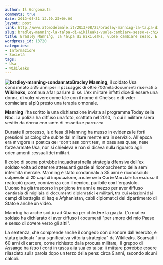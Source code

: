 ```yaml
---
author: Il Gorgonauta
comments: true
date: 2013-08-22 13:50:25+00:00
layout: post
link: http://www.atomodelmale.it/2013/08/22/bradley-manning-la-talpa-di-wikileaks-vuole-cambiare-sesso-e-chiede-la-grazia/
slug: bradley-manning-la-talpa-di-wikileaks-vuole-cambiare-sesso-e-chiede-la-grazia
title: Bradley Manning, la talpa di Wikileaks, vuole cambiare sesso. E chiede la grazia
wordpress_id: 13720
categories:
- Informazione
- Società
tags:
- Usa
- Wikileaks
---
```


**![bradley-manning-condannato](http://www.atomodelmale.it/wp-content/uploads/2013/08/bradley-manning-condannato-300x204.jpg)Bradley Manning**, il soldato Usa condannato a 35 anni per il passaggio di oltre 700mila documenti riservati a **Wikileaks**, continua a far parlare di sè. L'ex militare infatti dice di essere una donna, di voler vivere come tale con il nome di Chelsea e di voler cominciare al più presto una terapia ormonale.

**Manning** l'ha scritto in una dichiarazione inviata al programma Today della Nbc. La polizia ha diffuso una foto, scattata nel 2010, in cui il militare si era vestito da donna con tanto di rossetta e parrucca.

Durante il processo, la difesa di Manning ha messo in evidenza le forti pressioni psicologiche subite dal militare mentre era in servizio. All'epoca era in vigore la politica del "don't ask don't tell", in base alla quale, nelle forze armate Usa, non si chiedeva e non si diceva nulla riguardo agli orientamenti sessuali dei militari.


Il colpo di scena potrebbe inquadrarsi nella strategia difensiva dell'ex soldato volta ad ottenere attenuanti grazie al riconoscimento della semi infermità mentale. Manning è stato condannato a 35 anni e riconosciuto colpevole di 20 capi di imputazione, anche se la Corte Marziale ha escluso il reato più grave, connivenza con il nemico, punibile con l'ergastolo. L'uomo ha già trascorso in prigione tre anni e mezzo per aver diffuso centinaia di migliaia di documenti diplomatici e militari, tra cui relazioni dai campi di battaglia di Iraq e Afghanistan, cabli diplomatici del dipartimento di Stato e anche un video.

Manning ha anche scritto ad Obama per chiedere la grazia. L'ormai ex soldato ha dichiarato di aver diffuso i documenti "per amore del mio Paese e senso di dovere verso gli altri".

La sentenza, che comprende anche il congedo con disonore dall'esercito, è stata giudicata "una significativa vittoria strategica" da Wikileaks. Scansati i 60 anni di carcere, come richiesto dalla procura militare,  il gruppo di Assange ha fatto i conti in tasca alla sua ex talpa: il militare potrebbe essere rilasciato sulla parola dopo un terzo della pena: circa 9 anni, secondo alcuni calcoli.
